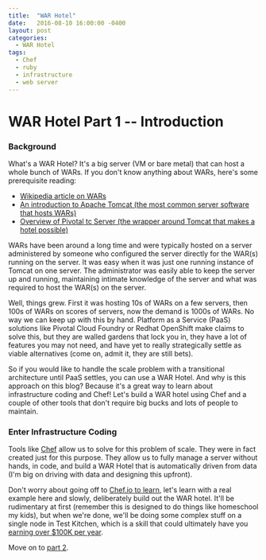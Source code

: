```yaml
---
title:  "WAR Hotel"
date:   2016-08-10 16:00:00 -0400
layout: post
categories:
  - WAR Hotel
tags:
  - Chef
  - ruby
  - infrastructure
  - web server
---
```


# WAR Hotel Part 1 -- Introduction

### Background

What's a WAR Hotel?  It's a big server (VM or bare metal) that can host a whole bunch of WARs. If you don't
know anything about WARs, here's some prerequisite reading:

* [Wikipedia article on WARs](https://en.wikipedia.org/wiki/WAR_(file_format))
* [An introduction to Apache Tomcat (the most common server software that hosts WARs)](http://tomcat.apache.org/tomcat-9.0-doc/introduction.html)
* [Overview of Pivotal tc Server (the wrapper around Tomcat that makes a hotel possible)](http://tcserver.docs.pivotal.io/docs-tcserver/topics/intro-getting-started.html)

WARs have been around a long time and were typically hosted on a server administered by someone who configured
the server directly for the WAR(s) running on the server. It was easy when it was just one running instance of
Tomcat on one server. The administrator was easily able to keep the server up and running, maintaining intimate
knowledge of the server and what was required to host the WAR(s) on the server.

Well, things grew. First it was hosting 10s of WARs on a few servers, then 100s of WARs on scores of servers,
now the demand is 1000s of WARs.  No way we can keep up with this by hand. Platform as a Service (PaaS) solutions
like Pivotal Cloud Foundry or Redhat OpenShift make claims to solve this, but they are walled gardens that lock you
in, they have a lot of features you may not need, and have yet to really strategically settle as viable alternatives (come on, admit it, they are still bets).

So if you would like to handle the scale problem with a transitional architecture until PaaS settles, you
can use a WAR Hotel. And why is this approach on this blog? Because it's a great way to learn about infrastructure coding and Chef! Let's build a WAR hotel using Chef and a couple of other tools that don't require big bucks and lots of people to maintain.

### Enter Infrastructure Coding

Tools like [Chef](https://chef.io) allow us to solve for this problem of scale.  They were in fact created just for
this purpose. They allow us to fully manage a server without hands, in code, and build a WAR Hotel that is automatically
driven from data (I'm big on driving with data and designing this upfront).

Don't worry about going off to [Chef.io to learn](https://learn.chef.io), let's learn with a real example here and slowly, deliberately build out the WAR hotel. It'll be rudimentary at first (remember this is designed to do things like homeschool my kids), but when we're done, we'll be doing some complex stuff on a single node in Test Kitchen, which is a skill that could ultimately have you [earning over $100K per year](http://venturebeat.com/2015/03/19/30-tech-skills-that-will-get-you-a-110000-plus-salary/).

Move on to [part 2](/war-hotel/war-hotel-part2).
